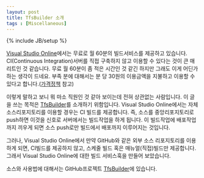 ```yaml
---
layout: post
title: TfsBuilder 소개
tags : [Miscellaneous]
---
```

{% include JB/setup %}


[Visual Studio Online]에서는 무료로 월 60분의 빌드서비스를 제공하고 있습니다. CI(Continuous Integration)서버를 직접 구축하지 않고 이용할 수 있다는 것이 큰 매리트인 것 같습니다. 무료 월 60분이 좀 적은 시간인 것 같긴 하지만 그래도 이게 어딘가하는 생각이 드네요. 부족 분에 대해서는 분 당 30원의 이용금액을 지불하고 이용할 수 있다고 합니다.([가격정책] 참고)

이렇게 말하고 보니 뭐 마소 직원인 것 같아 보이는데 전혀 상관없는 사람입니다. 이 글을 쓰는 목적은 [TfsBuilder]를 소개하기 위함입니다. Visual Studio Online에서는 자체 소스리포지토리를 이용할 경우는 CI 빌드를 제공합니다. 즉, 소스를 중앙리포지토리로 push하면 이것을 신호로 서버에서는 빌드작업을 하게 됩니다. 이 빌드작업에 배포작업까지 끼우게 되면 소스 push로만 빌드에서 배포까지 이루어지는 것입니다.

그러나, Visual Studio Online에서 만약 GitHub와 같은 외부 소스 리포지토리를 이용하게 되면, CI빌드를 제공하지 않고, 스케줄 빌드 혹은 매뉴얼(직접)빌드만 제공합니다. 그래서 Visual Studio Online에 대한 빌드 서비스훅을 만들어 보았습니다.

소스와 사용법에 대해서는 GitHub프로젝트 [TfsBuilder]에 있습니다.

[Visual Studio Online]: http://www.visualstudio.com/
[가격정책]: http://www.windowsazure.com/ko-kr/pricing/details/visual-studio-online/
[TfsBuilder]: https://github.com/jwChung/TfsBuilder